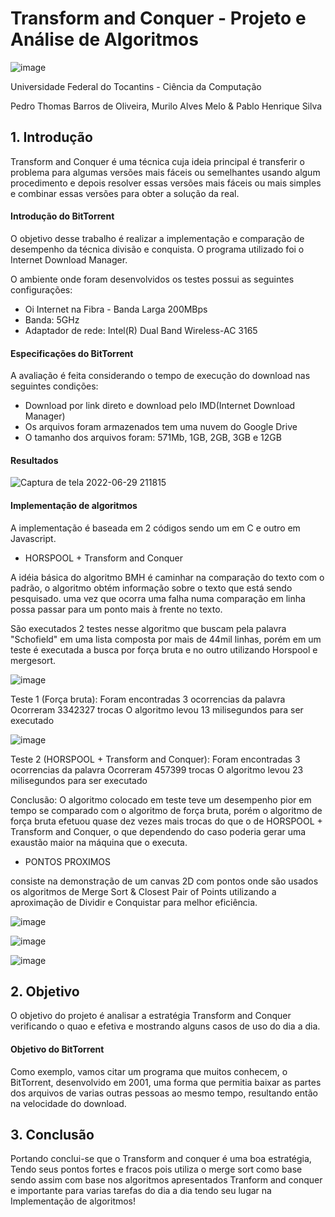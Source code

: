 ﻿# Transform and Conquer - Projeto e Análise de Algoritmos

![image](https://user-images.githubusercontent.com/83835393/171540760-42181cb2-0cc5-4cf6-8da5-b96232ac1dac.png)

Universidade Federal do Tocantins - Ciência da Computação

Pedro Thomas Barros de Oliveira, Murilo Alves Melo & Pablo Henrique Silva


## 1. Introdução

Transform and Conquer é uma técnica cuja ideia principal é transferir o problema para algumas versões mais fáceis ou semelhantes usando algum procedimento e depois resolver essas versões mais fáceis ou mais simples e combinar essas versões para obter a solução da real.

#### Introdução do BitTorrent
O objetivo desse trabalho é realizar a implementação e comparação de desempenho da técnica divisão e conquista. O programa utilizado foi o Internet Download Manager.

O ambiente onde foram desenvolvidos os testes possui as seguintes configurações: 
- Oi Internet na Fibra - Banda Larga 200MBps
- Banda: 5GHz
- Adaptador de rede: Intel(R) Dual Band Wireless-AC 3165

#### Especificações do BitTorrent

A avaliação é feita considerando o tempo de execução do download nas seguintes condições:

- Download por link direto e download pelo IMD(Internet Download Manager) 
- Os arquivos foram armazenados tem uma nuvem do Google Drive
- O tamanho dos arquivos foram: 571Mb, 1GB, 2GB, 3GB e 12GB


#### Resultados

![Captura de tela 2022-06-29 211815](https://user-images.githubusercontent.com/83835393/176569400-b08c3afb-c8f9-45f8-8a71-e13416729bd2.png)

#### Implementação de algoritmos

A implementação é baseada em 2 códigos sendo um em C e outro em Javascript.

- HORSPOOL + Transform and Conquer

A idéia básica do algoritmo BMH é caminhar na comparação do texto com o padrão, o algoritmo obtém informação sobre o texto que está sendo pesquisado. uma vez que ocorra uma falha numa comparação em  linha  possa passar para um ponto mais à frente no texto.

São executados 2 testes nesse algoritmo que buscam pela palavra "Schofield" em uma lista composta por mais de 44mil linhas, porém em um teste é executada a busca por força bruta e no outro utilizando Horspool e mergesort.

![image](https://user-images.githubusercontent.com/91572824/176574365-f25475d2-981a-42f1-8413-81209dc33354.png)

Teste 1 (Força bruta): 
Foram encontradas 3 ocorrencias da palavra
Ocorreram 3342327 trocas
O algoritmo levou 13 milisegundos para ser executado

![image](https://user-images.githubusercontent.com/91572824/176575260-9f7267a8-1db7-46d1-bb0e-6f9b2377e1af.png)

Teste 2 (HORSPOOL + Transform and Conquer): 
Foram encontradas 3 ocorrencias da palavra
Ocorreram 457399 trocas
O algoritmo levou 23 milisegundos para ser executado

Conclusão: O algoritmo colocado em teste teve um desempenho pior em tempo se comparado com o algoritmo de força bruta, porém o algoritmo de força bruta efetuou quase dez vezes mais trocas do que o de HORSPOOL + Transform and Conquer, o que dependendo do caso poderia gerar uma exaustão maior na máquina que o executa.

- PONTOS PROXIMOS

consiste na demonstração de um canvas 2D com pontos onde são usados os algoritmos de Merge Sort & Closest Pair of Points utilizando a aproximação de Dividir e Conquistar para melhor eficiência.


![image](https://user-images.githubusercontent.com/91572824/176576727-88507895-1429-488f-b031-055f71f0621c.png)


![image](https://user-images.githubusercontent.com/91572824/176576796-41654120-4145-4b7f-a8d2-3758473eafcd.png)


![image](https://user-images.githubusercontent.com/91572824/176576900-ceb5fa5f-8854-4dee-b8db-a7ea8a400848.png)

## 2. Objetivo
O objetivo do projeto é analisar a estratégia Transform and Conquer verificando o quao e efetiva e mostrando alguns casos de uso do dia a dia.

#### Objetivo do BitTorrent
Como exemplo, vamos citar um programa que muitos conhecem, o BitTorrent, desenvolvido em 2001, uma forma que permitia baixar as partes dos arquivos de varias outras pessoas ao mesmo tempo, resultando então na velocidade do download.

## 3. Conclusão
 Portando conclui-se que o Transform and conquer é uma boa estratégia, Tendo seus pontos fortes e fracos pois utiliza o merge sort como base sendo assim com base nos algoritmos apresentados Tranform and conquer e importante para varias tarefas do dia a dia tendo seu lugar na Implementação de algoritmos!
